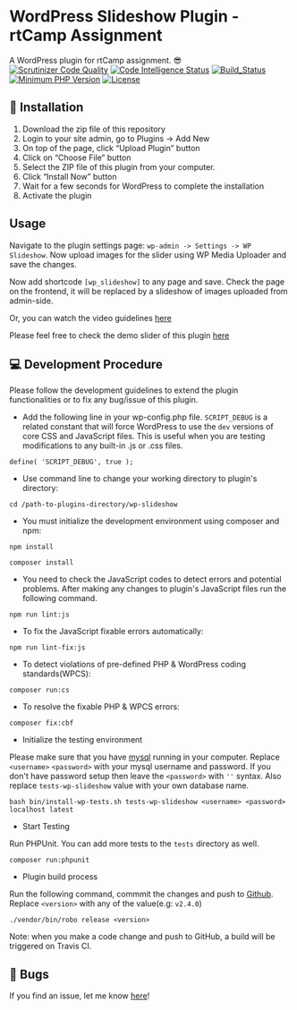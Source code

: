 # WordPress Slideshow Plugin - rtCamp Assignment 

A WordPress plugin for rtCamp assignment. 😎 <br />
[![Scrutinizer Code Quality](https://scrutinizer-ci.com/g/mahbubme/WP-Slideshow/badges/quality-score.png?b=master)](https://scrutinizer-ci.com/g/mahbubme/WP-Slideshow/build-status/master)
[![Code Intelligence Status](https://scrutinizer-ci.com/g/mahbubme/WP-Slideshow/badges/code-intelligence.svg?b=master)](https://scrutinizer-ci.com/code-intelligence)
[![Build_Status](https://travis-ci.com/mahbubme/WP-Slideshow.svg?branch=master)](https://travis-ci.com/mahbubme/WP-Slideshow)
[![Minimum PHP Version](https://img.shields.io/badge/php-%3E%3D%205.6-8892BF.svg?style=flat-square)](https://php.net/)
[![License](https://img.shields.io/badge/license-GPL--3.0%2B-red.svg)](https://github.com/mahbubme/WP-Slideshow/blob/master/license.txt)

## 🚚 Installation

1. Download the zip file of this repository
2. Login to your site admin, go to Plugins -> Add New
2. On top of the page, click “Upload Plugin” button
3. Click on “Choose File” button
4. Select the ZIP file of this plugin from your computer.
5. Click “Install Now” button
6. Wait for a few seconds for WordPress to complete the installation
7. Activate the plugin

## Usage

Navigate to the plugin settings page: `wp-admin -> Settings -> WP Slideshow`. Now upload images for the slider using WP Media Uploader and save the changes.

Now add shortcode `[wp_slideshow]` to any page and save. Check the page on the frontend, it will be replaced by a slideshow of images uploaded from admin-side.

Or, you can watch the video guidelines [here](https://youtu.be/e0RNuAXKV5o) 

Please feel free to check the demo slider of this plugin [here](https://mahbub.me/wp-slideshow-demo/slider/)


## 💻 Development Procedure

Please follow the development guidelines to extend the plugin functionalities or to fix any bug/issue of this plugin.

- Add the following line in your wp-config.php file. `SCRIPT_DEBUG` is a related constant that will force WordPress to use the `dev` versions of core CSS and JavaScript files. This is useful when you are testing modifications to any built-in .js or .css files.

`define( 'SCRIPT_DEBUG', true );`

- Use command line to change your working directory to plugin's directory: 

`cd /path-to-plugins-directory/wp-slideshow`

- You must initialize the development environment using composer and npm:

`npm install` 

`composer install`

- You need to check the JavaScript codes to detect errors and potential problems. After making any changes to plugin's JavaScript files run the following command.   

`npm run lint:js`

- To fix the JavaScript fixable errors automatically:

`npm run lint-fix:js` 

- To detect violations of pre-defined PHP & WordPress coding standards(WPCS):

`composer run:cs`

- To resolve the fixable PHP & WPCS errors:

`composer fix:cbf`

- Initialize the testing environment

Please make sure that you have [mysql](https://dev.mysql.com/downloads/mysql/) running in your computer. Replace `<username>` `<password>` with your mysql username and password. If you don't have password setup then leave the `<password>` with `''` syntax. Also replace `tests-wp-slideshow` value with your own database name. 

`bash bin/install-wp-tests.sh tests-wp-slideshow <username> <password> localhost latest`

- Start Testing

Run PHPUnit. You can add more tests to the `tests` directory as well. 

`composer run:phpunit`

- Plugin build process

Run the following command, commmit the changes and push to [Github](https://github.com/mahbubme/WP-Slideshow/). Replace `<version>` with any of the value(e.g: `v2.4.0`)

`./vendor/bin/robo release <version>`

Note: when you make a code change and push to GitHub, a build will be triggered on Travis CI.

## 🐞 Bugs
If you find an issue, let me know [here](https://github.com/mahbubme/WP-Slideshow/issues?state=open)!


